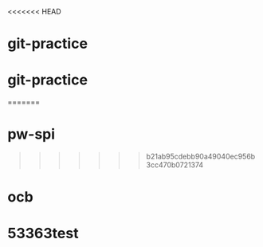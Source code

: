 <<<<<<< HEAD
# git-practice
# git-practice
=======
# pw-spi
>>>>>>> b21ab95cdebb90a49040ec956b3cc470b0721374
# ocb
# 53363test

